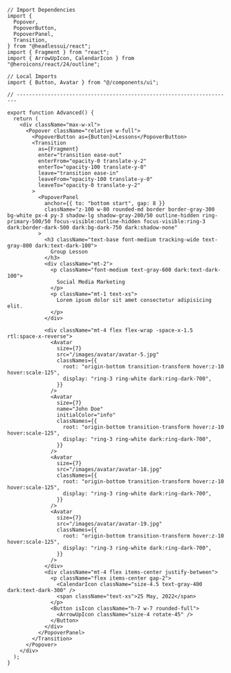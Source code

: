 ﻿```tsx
// Import Dependencies
import {
  Popover,
  PopoverButton,
  PopoverPanel,
  Transition,
} from "@headlessui/react";
import { Fragment } from "react";
import { ArrowUpIcon, CalendarIcon } from "@heroicons/react/24/outline";

// Local Imports
import { Button, Avatar } from "@/components/ui";

// ----------------------------------------------------------------------

export function Advanced() {
  return (
    <div className="max-w-xl">
      <Popover className="relative w-full">
        <PopoverButton as={Button}>Lessons</PopoverButton>
        <Transition
          as={Fragment}
          enter="transition ease-out"
          enterFrom="opacity-0 translate-y-2"
          enterTo="opacity-100 translate-y-0"
          leave="transition ease-in"
          leaveFrom="opacity-100 translate-y-0"
          leaveTo="opacity-0 translate-y-2"
        >
          <PopoverPanel
            anchor={{ to: "bottom start", gap: 8 }}
            className="z-100 w-80 rounded-md border border-gray-300 bg-white px-4 py-3 shadow-lg shadow-gray-200/50 outline-hidden ring-primary-500/50 focus-visible:outline-hidden focus-visible:ring-3 dark:border-dark-500 dark:bg-dark-750 dark:shadow-none"
          >
            <h3 className="text-base font-medium tracking-wide text-gray-800 dark:text-dark-100">
              Group Lesson
            </h3>
            <div className="mt-2">
              <p className="font-medium text-gray-600 dark:text-dark-100">
                Social Media Marketing
              </p>
              <p className="mt-1 text-xs">
                Lorem ipsum dolor sit amet consectetur adipisicing elit.
              </p>
            </div>

            <div className="mt-4 flex flex-wrap -space-x-1.5 rtl:space-x-reverse">
              <Avatar
                size={7}
                src="/images/avatar/avatar-5.jpg"
                classNames={{
                  root: "origin-bottom transition-transform hover:z-10 hover:scale-125",
                  display: "ring-3 ring-white dark:ring-dark-700",
                }}
              />
              <Avatar
                size={7}
                name="John Doe"
                initialColor="info"
                classNames={{
                  root: "origin-bottom transition-transform hover:z-10 hover:scale-125",
                  display: "ring-3 ring-white dark:ring-dark-700",
                }}
              />
              <Avatar
                size={7}
                src="/images/avatar/avatar-18.jpg"
                classNames={{
                  root: "origin-bottom transition-transform hover:z-10 hover:scale-125",
                  display: "ring-3 ring-white dark:ring-dark-700",
                }}
              />
              <Avatar
                size={7}
                src="/images/avatar/avatar-19.jpg"
                classNames={{
                  root: "origin-bottom transition-transform hover:z-10 hover:scale-125",
                  display: "ring-3 ring-white dark:ring-dark-700",
                }}
              />
            </div>
            <div className="mt-4 flex items-center justify-between">
              <p className="flex items-center gap-2">
                <CalendarIcon className="size-4.5 text-gray-400 dark:text-dark-300" />
                <span className="text-xs">25 May, 2022</span>
              </p>
              <Button isIcon className="h-7 w-7 rounded-full">
                <ArrowUpIcon className="size-4 rotate-45" />
              </Button>
            </div>
          </PopoverPanel>
        </Transition>
      </Popover>
    </div>
  );
}

```
